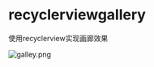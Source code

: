 # recyclerviewgallery
使用recyclerview实现画廊效果

![galley.png](https://upload-images.jianshu.io/upload_images/1074123-e1ed2cdbf45f661d.png?imageMogr2/auto-orient/strip%7CimageView2/2/w/1240)